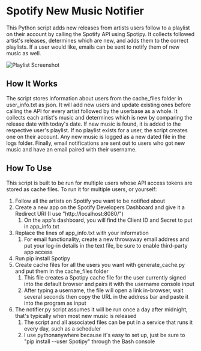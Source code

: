 Spotify New Music Notifier
==================

This Python script adds new releases from artists users follow to a playlist on their account by calling the Spotify API using Spotipy. It collects followed artist's releases, determines which are new, and adds them to the correct playlists. If a user would like, emails can be sent to notify them of new music as well.

<img src='https://i.imgur.com/4FfLIL4.jpg' title='Playlist Screenshot' width='' alt='Playlist Screenshot' />

## How It Works

The script stores information about users from the cache_files folder in user_info.txt as json. It will add new users and update existing ones before calling the API for every artist followed by the userbase as a whole. It collects each artist's music and determines which is new by comparing the release date with today's date. If new music is found, it is added to the respective user's playlist. If no playlist exists for a user, the script creates one on their account. Any new music is logged as a new dated file in the logs folder. Finally, email notifications are sent out to users who got new music and have an email paired with their username.

## How To Use

This script is built to be run for multiple users whose API access tokens are stored as cache files.
To run it for multiple users, or yourself:

1. Follow all the artists on Spotify you want to be notified about
2. Create a new app on the Spotify Developers Dashboard and give it a Redirect URI (I use "http://localhost:8080/")
	1. On the app's dashboard, you will find the Client ID and Secret to put in app_info.txt
3. Replace the lines of app_info.txt with your information
	1. For email functionality, create a new throwaway email address and put your log-in details in the text file, be sure to enable third-party app access
4. Run pip install Spotipy
5. Create cache files for all the users you want with generate_cache.py and put them in the cache_files folder
	1. This file creates a Spotipy cache file for the user currently signed into the default browser and pairs it with the username console input
	2. After typing a username, the file will open a link in-browser, wait several seconds then copy the URL in the address bar and paste it into the program as input
6. The notifier.py script assumes it will be run once a day after midnight, that's typically when most new music is released
	1. The script and all associated files can be put in a service that runs it every day, such as a scheduler
	2. I use pythonanywhere because it's easy to set up, just be sure to "pip install --user Spotipy" through the Bash console
